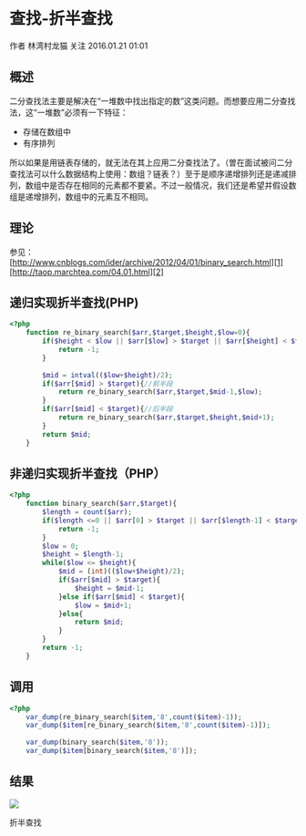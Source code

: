 # 查找-折半查找

 作者  林湾村龙猫 关注 2016.01.21 01:01  

## **概述**

二分查找法主要是解决在“一堆数中找出指定的数”这类问题。而想要应用二分查找法，这“一堆数”必须有一下特征：

* 存储在数组中
* 有序排列

所以如果是用链表存储的，就无法在其上应用二分查找法了。（曽在面试被问二分查找法可以什么数据结构上使用：数组？链表？）至于是顺序递增排列还是递减排列，数组中是否存在相同的元素都不要紧。不过一般情况，我们还是希望并假设数组是递增排列，数组中的元素互不相同。

## **理论**

参见：  
[http://www.cnblogs.com/ider/archive/2012/04/01/binary_search.html][1]  
[http://taop.marchtea.com/04.01.html][2]

## **递归实现折半查找(PHP)**

```php
<?php
    function re_binary_search($arr,$target,$height,$low=0){
        if($height < $low || $arr[$low] > $target || $arr[$height] < $target){
            return -1;
        }
    
        $mid = intval(($low+$height)/2);
        if($arr[$mid] > $target){//前半段
            return re_binary_search($arr,$target,$mid-1,$low);
        }
        if($arr[$mid] < $target){//后半段
            return re_binary_search($arr,$target,$height,$mid+1);
        }
        return $mid;
    }
```

## **非递归实现折半查找（PHP）**

```php
<?php
    function binary_search($arr,$target){
        $length = count($arr);
        if($length <=0 || $arr[0] > $target || $arr[$length-1] < $target){
            return -1;
        }
        $low = 0;
        $height = $length-1;
        while($low <= $height){
            $mid = (int)(($low+$height)/2);
            if($arr[$mid] > $target){
                $height = $mid-1;
            }else if($arr[$mid] < $target){
                $low = $mid+1;
            }else{
                return $mid;
            }
        }
        return -1;
    }
```

## **调用**

```php
<?php
    var_dump(re_binary_search($item,'8',count($item)-1));
    var_dump($item[re_binary_search($item,'8',count($item)-1)]);
    
    var_dump(binary_search($item,'8'));
    var_dump($item[binary_search($item,'8')]);
```

## **结果**

![][3]



折半查找


[1]: http://www.cnblogs.com/ider/archive/2012/04/01/binary_search.html
[2]: http://taop.marchtea.com/04.01.html
[3]: ../img/301894-b0b139ddc006b977.png
